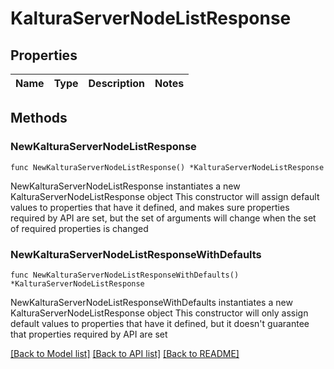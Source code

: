 # KalturaServerNodeListResponse

## Properties

Name | Type | Description | Notes
------------ | ------------- | ------------- | -------------

## Methods

### NewKalturaServerNodeListResponse

`func NewKalturaServerNodeListResponse() *KalturaServerNodeListResponse`

NewKalturaServerNodeListResponse instantiates a new KalturaServerNodeListResponse object
This constructor will assign default values to properties that have it defined,
and makes sure properties required by API are set, but the set of arguments
will change when the set of required properties is changed

### NewKalturaServerNodeListResponseWithDefaults

`func NewKalturaServerNodeListResponseWithDefaults() *KalturaServerNodeListResponse`

NewKalturaServerNodeListResponseWithDefaults instantiates a new KalturaServerNodeListResponse object
This constructor will only assign default values to properties that have it defined,
but it doesn't guarantee that properties required by API are set


[[Back to Model list]](../README.md#documentation-for-models) [[Back to API list]](../README.md#documentation-for-api-endpoints) [[Back to README]](../README.md)


